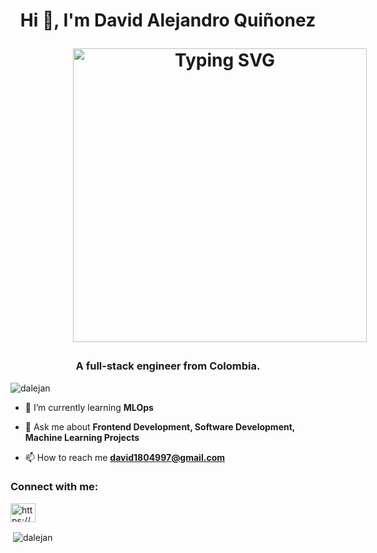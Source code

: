 <h1 align="center">Hi 👋, I'm David Alejandro Quiñonez

<a href="https://git.io/typing-svg"><img  style="width:470px; margin-left:100px" src="https://readme-typing-svg.demolab.com?font=Fira+Code&duration=3000&pause=1000&random=false&width=435&lines=I'm+a+Machine+Learning+Engineer;I'm+a+Full-Stack+Developer;I'm+a+Frontend+Engineer;I'm+a+Software+Engineer" alt="Typing SVG" /></a></h1>

<h3 align="center">A full-stack engineer from Colombia.</h3>

<p align="left"> <img src="https://komarev.com/ghpvc/?username=dalejan&label=Profile%20views&color=0e75b6&style=flat" alt="dalejan" /> </p>

- 🌱 I’m currently learning **MLOps**

- 💬 Ask me about **Frontend Development, Software Development, Machine Learning Projects**

- 📫 How to reach me **david1804997@gmail.com**

<h3 align="left">Connect with me:</h3>
<p align="left">
<a href="https://linkedin.com/in/https://www.linkedin.com/in/dalejan/" target="blank"><img align="center" src="https://raw.githubusercontent.com/rahuldkjain/github-profile-readme-generator/master/src/images/icons/Social/linked-in-alt.svg" alt="https://www.linkedin.com/in/dalejan/" height="30" width="40" /></a>
</p>

<p>&nbsp;<img align="center" src="https://github-readme-stats.vercel.app/api?username=dalejan&show_icons=true&locale=en" alt="dalejan" /></p>
